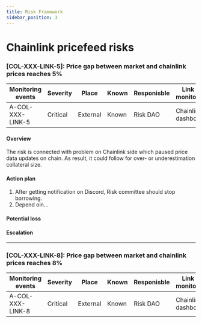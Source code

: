 ```yaml
---
title: Risk Framework
sidebar_position: 3
---
```


# Chainlink pricefeed risks


### [COL-XXX-LINK-5]: Price gap between market and chainlink prices reaches 5%

 | Monitoring events | Severity | Place    | Known | Responisble | Link to monitoring  |
 | ----------------- | -------- | -------- | ----- | ----------- | ------------------- |
 | A-COL-XXX-LINK-5  | Critical | External | Known | Risk DAO    | Chainlink dashboard |

#### Overview

The risk is connected with problem on Chainlink side which paused price data updates on chain. As result, it could follow for
over- or underestimation collateral size. 


#### Action plan

1. After getting notification on Discord, Risk committee should stop borrowing.
2. Depend oin...

#### Potential loss

#### Escalation

---

### [COL-XXX-LINK-8]: Price gap between market and chainlink prices reaches 8%

 | Monitoring events | Severity | Place    | Known | Responisble | Link to monitoring  |
 | ----------------- | -------- | -------- | ----- | ----------- | ------------------- |
 | A-COL-XXX-LINK-8  | Critical | External | Known | Risk DAO    | Chainlink dashboard |